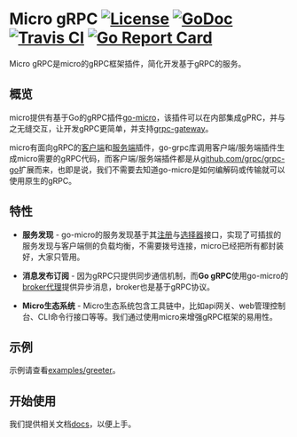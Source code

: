 # Micro gRPC [![License](https://img.shields.io/:license-apache-blue.svg)](https://opensource.org/licenses/Apache-2.0) [![GoDoc](https://godoc.org/github.com/brudi/go-micro/service/grpc?status.svg)](https://godoc.org/github.com/brudi/go-micro/service/grpc) [![Travis CI](https://api.travis-ci.org/micro/go-micro/service/grpc.svg?branch=master)](https://travis-ci.org/micro/go-micro/service/grpc) [![Go Report Card](https://goreportcard.com/badge/micro/go-micro/service/grpc)](https://goreportcard.com/report/github.com/brudi/go-micro/service/grpc)

Micro gRPC是micro的gRPC框架插件，简化开发基于gRPC的服务。

## 概览

micro提供有基于Go的gRPC插件[go-micro](https://github.com/brudi/go-micro)，该插件可以在内部集成gPRC，并与之无缝交互，让开发gRPC更简单，并支持[grpc-gateway](https://github.com/grpc-ecosystem/grpc-gateway)。

micro有面向gRPC的[客户端](https://github.com/micro/go-plugins/tree/master/client)和[服务端](https://github.com/micro/go-plugins/tree/master/server)插件，go-grpc库调用客户端/服务端插件生成micro需要的gRPC代码，而客户端/服务端插件都是从[github.com/grpc/grpc-go](https://github.com/grpc/grpc-go)扩展而来，也即是说，我们不需要去知道go-micro是如何编解码或传输就可以使用原生的gRPC。

## 特性

- **服务发现** - go-micro的服务发现基于其[注册](https://github.com/micro/go-plugins/tree/master/registry)与[选择器](https://github.com/brudi/go-micro/tree/master/selector)接口，实现了可插拔的服务发现与客户端侧的负载均衡，不需要拨号连接，micro已经把所有都封装好，大家只管用。

- **消息发布订阅** - 因为gRPC只提供同步通信机制，而**Go gRPC**使用go-micro的[broker代理](https://github.com/brudi/go-micro/tree/master/broker)提供异步消息，broker也是基于gRPC协议。

- **Micro生态系统** - Micro生态系统包含工具链中，比如api网关、web管理控制台、CLI命令行接口等等。我们通过使用micro来增强gRPC框架的易用性。

## 示例

示例请查看[examples/greeter](https://github.com/brudi/go-micro/service/grpc/tree/master/examples/greeter)。

## 开始使用

我们提供相关文档[docs](https://micro.mu/docs/go-grpc_cn.html)，以便上手。